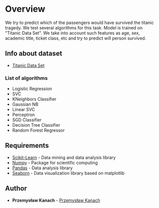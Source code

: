 # Overview

We try to predict which of the passengers would have survived the titanic tragedy. We test several algorithms for this task. Model is trained on "Titanic Data Set". We take into account such features as age, sex, academic title, ticket class, etc and try to predict will person survived.

## Info about dataset

* [Titanic Data Set](https://www.kaggle.com/c/titanic/data)

### List of algorithms

- Logistic Regression
- SVC
- KNeighbors Classifier
- Gaussian NB
- Linear SVC
- Perceptron
- SGD Classifier
- Decision Tree Classifier
- Random Forest Regressor

## Requirements

* [Scikit-Learn](https://scikit-learn.org/stable/) - Data mining and data analysis library
* [Numpy](http://www.numpy.org) - Package for scientific computing
* [Pandas](https://pandas.pydata.org) - Data analysis library
* [Seaborn](https://seaborn.pydata.org) - Data visualization library based on matplotlib

## Author

* **Przemysław Kanach** - [Przemysław Kanach](https://github.com/Przemoo16)
